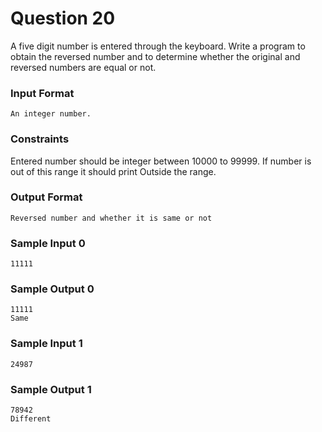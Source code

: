 # Question 20
A five digit number is entered through the keyboard. Write a program to obtain the reversed number and to determine whether the original and reversed numbers are equal or not.

### Input Format
```
An integer number.
```
### Constraints

Entered number should be integer between 10000 to 99999. If number is out of this range it should print
Outside the range.

### Output Format
```
Reversed number and whether it is same or not
```
### Sample Input 0
```
11111
```
### Sample Output 0
```
11111
Same
```
### Sample Input 1
```
24987
```
### Sample Output 1
```
78942
Different
```
